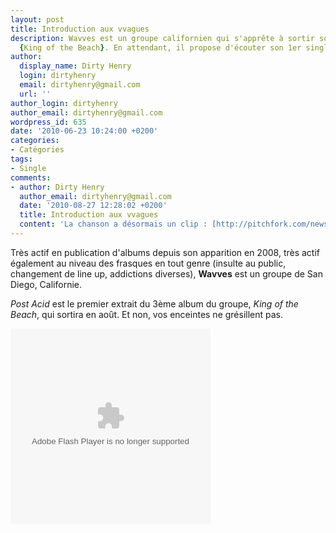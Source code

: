 ```yaml
---
layout: post
title: Introduction aux vvagues
description: Wavves est un groupe californien qui s'apprête à sortir son 3ème album,
  {King of the Beach}. En attendant, il propose d'écouter son 1er single.
author:
  display_name: Dirty Henry
  login: dirtyhenry
  email: dirtyhenry@gmail.com
  url: ''
author_login: dirtyhenry
author_email: dirtyhenry@gmail.com
wordpress_id: 635
date: '2010-06-23 10:24:00 +0200'
categories:
- Catégories
tags:
- Single
comments:
- author: Dirty Henry
  author_email: dirtyhenry@gmail.com
  date: '2010-08-27 12:28:02 +0200'
  title: Introduction aux vvagues
  content: 'La chanson a désormais un clip : [http://pitchfork.com/news/39867-video-wavves-post-acid/->http://pitchfork.com/news/39867-video-wavves-post-acid/]'
---
```

Très actif en publication d'albums depuis son apparition en 2008, très actif également au niveau des frasques en tout genre (insulte au public, changement de line up, addictions diverses), __Wavves__ est un groupe de San Diego, Californie.

*Post Acid* est le premier extrait du 3ème album du groupe, *King of the Beach*, qui sortira en août. Et non, vos enceintes ne grésillent pas.

<object classid="clsid:d27cdb6e-ae6d-11cf-96b8-444553540000" id="GLS_mediaPlayer_118_0_Tue Jun 22 12:02:36 GMT+0200 2010" codebase="http://download.macromedia.com/pub/shockwave/cabs/flash/swflash.cab" align="middle" width="320" height="313"><param name="movie" value="http://www.greenlabelsound.com/m/118gLsMdA0" /><param name="quality" value="high" /><param name="bgcolor" value="#000000"><param name="allowFullScreen" value="true" /><param name="allowScriptAccess" value="always" /><embed src="http://www.greenlabelsound.com/m/118gLsMdA0" quality="high" bgcolor="#000000"  name="GLS_mediaPlayer_118_0_Tue Jun 22 12:02:36 GMT+0200 2010" allowscriptaccess="always" allowfullscreen="true" type="application/x-shockwave-flash" pluginspage="http://www.macromedia.com/go/getflashplayer" align="middle" width="320" height="313" /></object>
